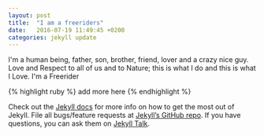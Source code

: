 ```yaml
---
layout: post
title:  "I am a freeriders"
date:   2016-07-19 11:49:45 +0200
categories: jekyll update
---
```

I'm a human being, father, son, brother, friend, lover and a crazy nice guy. Love and Respect to all of us and to Nature; this is what I do and this is what I Love. I'm a Freerider


{% highlight ruby %}
add more here
{% endhighlight %}

Check out the [Jekyll docs][jekyll-docs] for more info on how to get the most out of Jekyll. File all bugs/feature requests at [Jekyll’s GitHub repo][jekyll-gh]. If you have questions, you can ask them on [Jekyll Talk][jekyll-talk].

[jekyll-docs]: http://jekyllrb.com/docs/home
[jekyll-gh]:   https://github.com/jekyll/jekyll
[jekyll-talk]: https://talk.jekyllrb.com/
